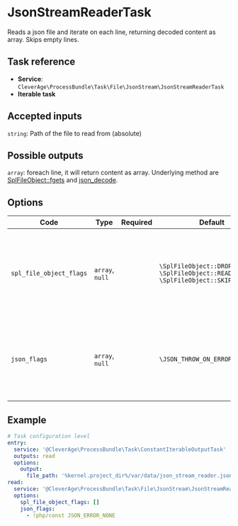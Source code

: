JsonStreamReaderTask
=============

Reads a json file and iterate on each line, returning decoded content as array. Skips empty lines.

Task reference
--------------

* **Service**: `CleverAge\ProcessBundle\Task\File\JsonStream\JsonStreamReaderTask`
* **Iterable task**

Accepted inputs
---------------

`string`: Path of the file to read from (absolute)

Possible outputs
----------------

`array`: foreach line, it will return content as array.
Underlying method are [SplFileObject::fgets](https://www.php.net/manual/fr/splfileobject.fgets.php) and [json_decode](https://www.php.net/manual/en/function.json-decode.php).

Options
-------

| Code                    | Type            | Required | Default                                                                               | Description                                                                                                                                                                                 |
|-------------------------|-----------------|:--------:|---------------------------------------------------------------------------------------|---------------------------------------------------------------------------------------------------------------------------------------------------------------------------------------------|
| `spl_file_object_flags` | `array`, `null` |          | `\SplFileObject::DROP_NEW_LINE \SplFileObject::READ_AHEAD \SplFileObject::SKIP_EMPTY` | Flags to pass to `SplFileObject` constructor, can be empty.<br/>See [PHP documentation](https://www.php.net/manual/en/splfileobject.construct.php) for more information on available flags. |
| `json_flags`            | `array`, `null` |          | `\JSON_THROW_ON_ERROR`                                                                | Flags to pass to `json_encode` function, can be empty.<br/>See [PHP documentation](https://www.php.net/manual/en/function.json-encode.php) for more information on available flags.         |


Example
-------

```yaml
# Task configuration level
entry:
  service: '@CleverAge\ProcessBundle\Task\ConstantIterableOutputTask'
  outputs: read
  options:
    output:
      file_path: '%kernel.project_dir%/var/data/json_stream_reader.json'
read:
  service: '@CleverAge\ProcessBundle\Task\File\JsonStream\JsonStreamReaderTask'
  options:
    spl_file_object_flags: []
    json_flags:
      - !php/const JSON_ERROR_NONE
```


